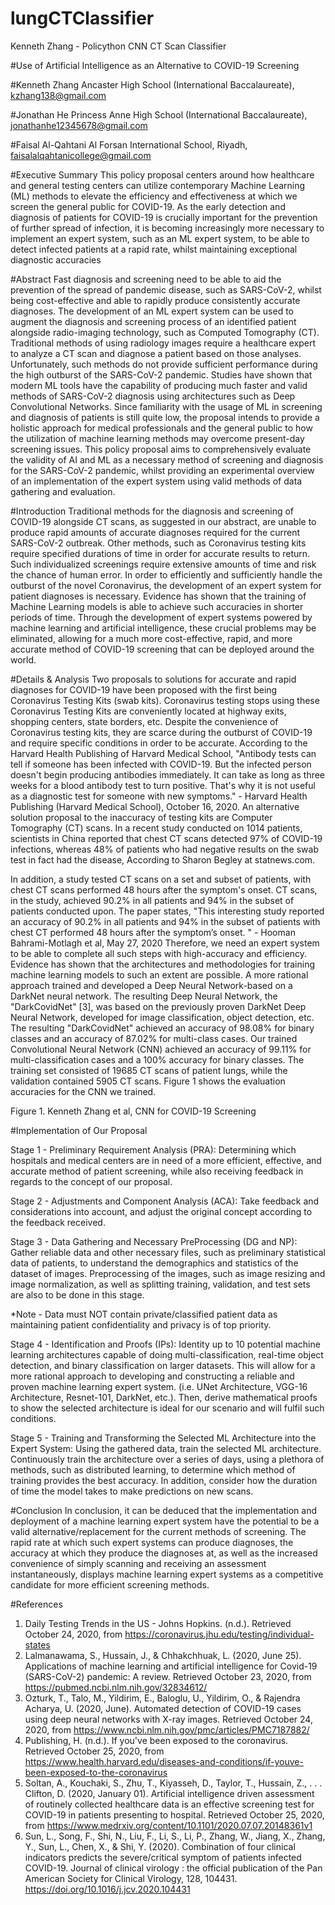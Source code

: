 # lungCTClassifier
Kenneth Zhang - Policython CNN CT Scan Classifier



#Use of Artificial Intelligence as an Alternative to COVID-19 Screening

#Kenneth Zhang 
Ancaster High School (International Baccalaureate), kzhang138@gmail.com

#Jonathan He
Princess Anne High School (International Baccalaureate), jonathanhe12345678@gmail.com

#Faisal Al-Qahtani
Al Forsan International School, Riyadh, faisalalqahtanicollege@gmail.com




#Executive Summary 
This policy proposal centers around how healthcare and general testing centers can utilize contemporary Machine Learning (ML) methods to elevate the efficiency and effectiveness at which we screen the general public for COVID-19. As the early detection and diagnosis of patients for COVID-19 is crucially important for the prevention of further spread of infection, it is becoming increasingly more necessary to implement an expert system, such as an ML expert system, to be able to detect infected patients at a rapid rate, whilst maintaining exceptional diagnostic accuracies

#Abstract
Fast diagnosis and screening need to be able to aid the prevention of the spread of pandemic disease, such as SARS-CoV-2, whilst being cost-effective and able to rapidly produce consistently accurate diagnoses. The development of an ML expert system can be used to augment the diagnosis and screening process of an identified patient alongside radio-imaging technology, such as Computed Tomography (CT). Traditional methods of using radiology images require a healthcare expert to analyze a CT scan and diagnose a patient based on those analyses. Unfortunately, such methods do not provide sufficient performance during the high outburst of the SARS-CoV-2 pandemic. Studies have shown that modern ML tools have the capability of producing much faster and valid methods of SARS-CoV-2 diagnosis using architectures such as Deep Convolutional Networks. Since familiarity with the usage of ML in screening and diagnosis of patients is still quite low, the proposal intends to provide a holistic approach for medical professionals and the general public to how the utilization of machine learning methods may overcome present-day screening issues. This policy proposal aims to comprehensively evaluate the validity of AI and ML as a necessary method of screening and diagnosis for the SARS-CoV-2 pandemic, whilst providing an experimental overview of an implementation of the expert system using valid methods of data gathering and evaluation. 






#Introduction
Traditional methods for the diagnosis and screening of COVID-19 alongside CT scans, as suggested in our abstract, are unable to produce rapid amounts of accurate diagnoses required for the current SARS-CoV-2 outbreak. Other methods, such as Coronavirus testing kits require specified durations of time in order for accurate results to return. Such individualized screenings require extensive amounts of time and risk the chance of human error. In order to efficiently and sufficiently handle the outburst of the novel Coronavirus, the development of an expert system for patient diagnoses is necessary. Evidence has shown that the training of Machine Learning models is able to achieve such accuracies in shorter periods of time. Through the development of expert systems powered by machine learning and artificial intelligence, these crucial problems may be eliminated, allowing for a much more cost-effective, rapid, and more accurate method of COVID-19 screening that can be deployed around the world.

#Details & Analysis
Two proposals to solutions for accurate and rapid diagnoses for COVID-19 have been proposed with the first being Coronavirus Testing Kits (swab kits). Coronavirus testing stops using these Coronavirus Testing Kits are conveniently located at highway exits, shopping centers, state borders, etc. Despite the convenience of Coronavirus testing kits, they are scarce during the outburst of COVID-19 and require specific conditions in order to be accurate. 
According to the Harvard Health Publishing of Harvard Medical School, 
	"Antibody tests can tell if someone has been infected with COVID-19. But the infected person doesn't begin producing antibodies immediately. It can take as long as three weeks for a blood antibody test to turn positive. That's why it is not useful as a diagnostic test for someone with new symptoms." - Harvard Health Publishing (Harvard Medical School), October 16, 2020.
An alternative solution proposal to the inaccuracy of testing kits are Computer Tomography (CT) scans. In a recent study conducted on 1014 patients, scientists in China reported that chest CT scans detected 97% of COVID-19 infections, whereas 48% of patients who had negative results on the swab test in fact had the disease, According to Sharon Begley at statnews.com. 



In addition, a study tested CT scans on a set and subset of patients, with chest CT scans performed 48 hours after the symptom's onset. CT scans, in the study, achieved 90.2% in all patients and 94% in the subset of patients conducted upon. The paper states, 
	"This interesting study reported an accuracy of 90.2% in all patients and 94% in the subset of patients with chest CT performed 48 hours after the symptom’s onset. "
			- Hooman Bahrami-Motlagh et al, May 27, 2020 
Therefore, we need an expert system to be able to complete all such steps with high-accuracy and efficiency. Evidence has shown that the architectures and methodologies for training machine learning models to such an extent are possible. A more rational approach trained and developed a Deep Neural Network-based on a DarkNet neural network. The resulting Deep Neural Network, the "DarkCovidNet" [3], was based on the previously proven DarkNet Deep Neural Network, developed for image classification, object detection, etc. The resulting "DarkCovidNet" achieved an accuracy of 98.08% for binary classes and an accuracy of 87.02% for multi-class cases. Our trained Convolutional Neural Network (CNN) achieved an accuracy of 99.11% for multi-classification cases and a 100% accuracy for binary classes. The training set consisted of 19685 CT scans of patient lungs, while the validation contained 5905 CT scans. Figure 1 shows the evaluation accuracies for the CNN we trained. 

Figure 1. Kenneth Zhang et al, CNN for COVID-19 Screening





#Implementation of Our Proposal

Stage 1 - Preliminary Requirement Analysis (PRA): Determining which hospitals and medical centers are in need of a more efficient, effective, and accurate method of patient screening, while also receiving feedback in regards to the concept of our proposal.

Stage 2 - Adjustments and Component Analysis (ACA): Take feedback and considerations into account, and adjust the original concept according to the feedback received.

Stage 3 - Data Gathering and Necessary PreProcessing (DG and NP): Gather reliable data and other necessary files, such as preliminary statistical data of patients, to understand the demographics and statistics of the dataset of images. Preprocessing of the images, such as image resizing and image normalization, as well as splitting training, validation, and test sets are also to be done in this stage. 

*Note - Data must NOT contain private/classified patient data as maintaining patient confidentiality and privacy is of top priority. 


Stage 4 - Identification and Proofs (IPs): Identity up to 10 potential machine learning architectures capable of doing multi-classification, real-time object detection, and binary classification on larger datasets. This will allow for a more rational approach to developing and constructing a reliable and proven machine learning expert system. (i.e. UNet Architecture, VGG-16 Architecture, Resnet-101, DarkNet, etc.). Then, derive mathematical proofs to show the selected architecture is ideal for our scenario and will fulfil such conditions. 

Stage 5 - Training and Transforming the Selected ML Architecture into the Expert System: Using the gathered data, train the selected ML architecture. Continuously train the architecture over a series of days, using a plethora of methods, such as distributed learning, to determine which method of training provides the best accuracy. In addition, consider how the duration of time the model takes to make predictions on new scans.

#Conclusion
In conclusion, it can be deduced that the implementation and deployment of a machine learning expert system have the potential to be a valid alternative/replacement for the current methods of screening. The rapid rate at which such expert systems can produce diagnoses, the accuracy at which they produce the diagnoses at, as well as the increased convenience of simply scanning and receiving an assessment instantaneously, displays machine learning expert systems as a competitive candidate for more efficient screening methods.








#References

1. Daily Testing Trends in the US - Johns Hopkins. (n.d.). Retrieved October 24, 2020, from https://coronavirus.jhu.edu/testing/individual-states
2. Lalmanawama, S., Hussain, J., & Chhakchhuak, L. (2020, June 25). Applications of machine learning and artificial intelligence for Covid-19 (SARS-CoV-2) pandemic: A review. Retrieved October 23, 2020, from https://pubmed.ncbi.nlm.nih.gov/32834612/
3. Ozturk, T., Talo, M., Yildirim, E., Baloglu, U., Yildirim, O., & Rajendra Acharya, U. (2020, June). Automated detection of COVID-19 cases using deep neural networks with X-ray images. Retrieved October 24, 2020, from https://www.ncbi.nlm.nih.gov/pmc/articles/PMC7187882/
4. Publishing, H. (n.d.). If you've been exposed to the coronavirus. Retrieved October 25, 2020, from https://www.health.harvard.edu/diseases-and-conditions/if-youve-been-exposed-to-the-coronavirus
5. Soltan, A., Kouchaki, S., Zhu, T., Kiyasseh, D., Taylor, T., Hussain, Z., . . . Clifton, D. (2020, January 01). Artificial intelligence driven assessment of routinely collected healthcare data is an effective screening test for COVID-19 in patients presenting to hospital. Retrieved October 25, 2020, from https://www.medrxiv.org/content/10.1101/2020.07.07.20148361v1
6. Sun, L., Song, F., Shi, N., Liu, F., Li, S., Li, P., Zhang, W., Jiang, X., Zhang, Y., Sun, L., Chen, X., & Shi, Y. (2020). Combination of four clinical indicators predicts the severe/critical symptom of patients infected COVID-19. Journal of clinical virology : the official publication of the Pan American Society for Clinical Virology, 128, 104431. https://doi.org/10.1016/j.jcv.2020.104431

